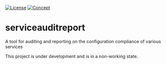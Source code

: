 [![License](https://img.shields.io/badge/License-Apache%202.0-blue.svg)](https://opensource.org/licenses/Apache-2.0) [![Concept](https://img.shields.io/badge/Status-Concept-white)](https://unitvectory-labs.github.io/uvy-labs-guide/bestpractices/status.html#concept)

# serviceauditreport
A tool for auditing and reporting on the configuration compliance of various services

This project is under development and is in a non-working state.
